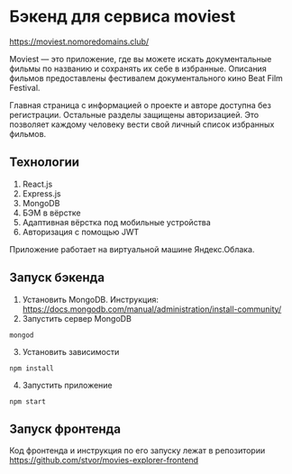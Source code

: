 # Бэкенд для сервиса moviest
https://moviest.nomoredomains.club/

Moviest — это приложение, где вы можете искать документальные фильмы по названию и сохранять их себе в избранные. Описания фильмов предоставлены фестивалем документального кино Beat Film Festival.

Главная страница с информацией о проекте и авторе доступна без регистрации. Остальные разделы защищены авторизацией. Это позволяет каждому человеку вести свой личный список избранных фильмов.

## Технологии
1. React.js
1. Express.js
1. MongoDB
1. БЭМ в вёрстке
1. Адаптивная вёрстка под мобильные устройства
1. Авторизация с помощью JWT

Приложение работает на виртуальной машине Яндекс.Облака.

## Запуск бэкенда
1. Установить MongoDB. Инструкция: https://docs.mongodb.com/manual/administration/install-community/
2. Запустить сервер MongoDB
```
mongod
```
3. Установить зависимости
```
npm install
```
4. Запустить приложение
```
npm start
```

## Запуск фронтенда
Код фронтенда и инструкция по его запуску лежат в репозитории https://github.com/stvor/movies-explorer-frontend
